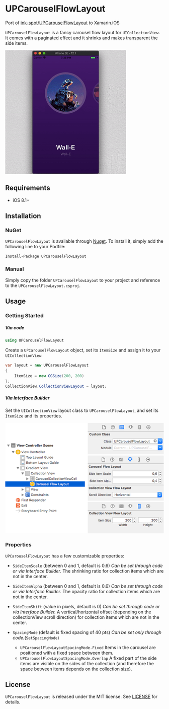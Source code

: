 UPCarouselFlowLayout
===============

Port of [ink-spot/UPCarouselFlowLayout](https://github.com/ink-spot/UPCarouselFlowLayout) to Xamarin.iOS

`UPCarouselFlowLayout` is a fancy carousel flow layout for `UICollectionView`. It comes with a paginated effect and it shrinks and makes transparent the side items.

![demo](images/demo.gif)

## Requirements

- iOS 8.1+

## Installation

### NuGet

`UPCarouselFlowLayout` is available through [Nuget](http://nuget.org). To install
it, simply add the following line to your Podfile:

```
Install-Package UPCarouselFlowLayout
```

### Manual

Simply copy the folder `UPCarouselFlowLayout` to your project and reference to the `UPCarouselFlowLayout.csproj`.

## Usage

### Getting Started

##### Via code

```csharp
using UPCarouselFlowLayout
```

Create a `UPCarouselFlowLayout` object, set its `ItemSize` and assign it to your `UICollectionView`.

```csharp
var layout = new UPCarouselFlowLayout
{
    ItemSize = new CGSize(200, 200)
};
CollectionView.CollectionViewLayout = layout;
```

##### Via Interface Builder

Set the `UICollectionView` layout class to `UPCarouselFlowLayout`, and set its `ItemSize` and its properties.

![demo](images/ib_settings.png)

### Properties

`UPCarouselFlowLayout` has a few customizable properties:

* `SideItemScale` (between 0 and 1, default is 0.6)
*Can be set through code or via Interface Builder.*
The shrinking ratio for collection items which are not in the center.

* `SideItemAlpha` (between 0 and 1, default is 0.6)
*Can be set through code or via Interface Builder.*
The opacity ratio for collection items which are not in the center.

* `SideItemShift` (value in pixels, default is 0)
*Can be set through code or via Interface Builder.*
A vertical/horizontal offset (depending on the collectionView scroll direction) for collection items which are not in the center.

* `SpacingMode` (default is fixed spacing of 40 pts)
*Can be set only through code.*(`SetSpacingMode`)
  * `UPCarouselFlowLayoutSpacingMode.Fixed`
Items in the carousel are positioned with a fixed space between them.
  * `UPCarouselFlowLayoutSpacingMode.Overlap`
A fixed part of the side items are visible on the sides of the collection (and therefore the space between items depends on the collection size).


## License

`UPCarouselFlowLayout` is released under the MIT license.
See [LICENSE](./LICENSE) for details.
